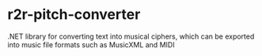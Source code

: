 # r2r-pitch-converter
.NET library for converting text into musical ciphers, which can be exported into music file formats such as MusicXML and MIDI
